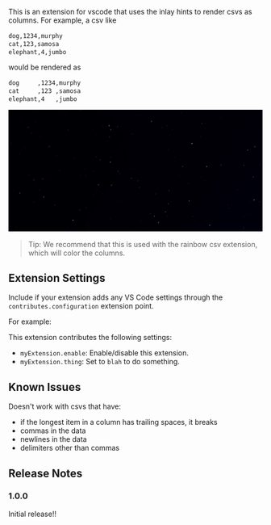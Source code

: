 This is an extension for vscode that uses the inlay hints to
render csvs as columns.  For example, a csv like

```csv
dog,1234,murphy
cat,123,samosa
elephant,4,jumbo
```

would be rendered as

```csv
dog     ,1234,murphy
cat     ,123 ,samosa
elephant,4   ,jumbo
```


![git](csv-aligner1.gif)

> Tip: We recommend that this is used with the rainbow csv extension, which will color the columns.

## Extension Settings

Include if your extension adds any VS Code settings through the `contributes.configuration` extension point.

For example:

This extension contributes the following settings:

* `myExtension.enable`: Enable/disable this extension.
* `myExtension.thing`: Set to `blah` to do something.

## Known Issues

Doesn't work with csvs that have:

- if the longest item in a column has trailing spaces, it breaks
- commas in the data
- newlines in the data
- delimiters other than commas

## Release Notes

### 1.0.0

Initial release!!

